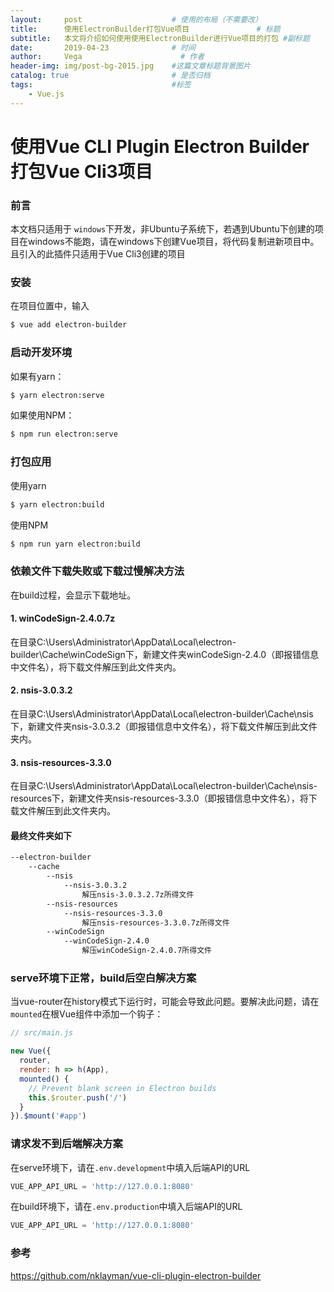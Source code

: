 ```yaml
---
layout:     post                    # 使用的布局（不需要改）
title:      使用ElectronBuilder打包Vue项目               # 标题 
subtitle:   本文将介绍如何使用使用ElectronBuilder进行Vue项目的打包 #副标题
date:       2019-04-23              # 时间
author:     Vega                      # 作者
header-img: img/post-bg-2015.jpg    #这篇文章标题背景图片
catalog: true                       # 是否归档
tags:                               #标签
    - Vue.js
---
```


# 使用Vue CLI Plugin Electron Builder打包Vue Cli3项目

### 前言

本文档只适用于 `windows`下开发，非Ubuntu子系统下，若遇到Ubuntu下创建的项目在windows不能跑，请在windows下创建Vue项目，将代码复制进新项目中。且引入的此插件只适用于Vue Cli3创建的项目

### 安装

在项目位置中，输入

```sh
$ vue add electron-builder
```

### 启动开发环境

如果有yarn：

```sh
$ yarn electron:serve
```

如果使用NPM：

```sh
$ npm run electron:serve
```

### 打包应用

使用yarn

```sh
$ yarn electron:build
```

使用NPM

```sh
$ npm run yarn electron:build
```

### 依赖文件下载失败或下载过慢解决方法

在build过程，会显示下载地址。

#### 1. winCodeSign-2.4.0.7z

   在目录C:\Users\Administrator\AppData\Local\electron-builder\Cache\winCodeSign下，新建文件夹winCodeSign-2.4.0（即报错信息中文件名），将下载文件解压到此文件夹内。

#### 2.  nsis-3.0.3.2

   在目录C:\Users\Administrator\AppData\Local\electron-builder\Cache\nsis下，新建文件夹nsis-3.0.3.2（即报错信息中文件名），将下载文件解压到此文件夹内。

#### 3.  nsis-resources-3.3.0

   在目录C:\Users\Administrator\AppData\Local\electron-builder\Cache\nsis-resources下，新建文件夹nsis-resources-3.3.0（即报错信息中文件名），将下载文件解压到此文件夹内。

#### 最终文件夹如下

```sh
--electron-builder
    --cache
        --nsis
            --nsis-3.0.3.2
                解压nsis-3.0.3.2.7z所得文件
        --nsis-resources
            --nsis-resources-3.3.0
                解压nsis-resources-3.3.0.7z所得文件
        --winCodeSign
            --winCodeSign-2.4.0
                解压winCodeSign-2.4.0.7所得文件
```



### serve环境下正常，build后空白解决方案

当vue-router在history模式下运行时，可能会导致此问题。要解决此问题，请在`mounted`在根Vue组件中添加一个钩子：

```javascript
// src/main.js

new Vue({
  router,
  render: h => h(App),
  mounted() {
    // Prevent blank screen in Electron builds
    this.$router.push('/')
  }
}).$mount('#app')
```

### 请求发不到后端解决方案

在serve环境下，请在`.env.development`中填入后端API的URL

```javascript
VUE_APP_API_URL = 'http://127.0.0.1:8080'
```

在build环境下，请在`.env.production`中填入后端API的URL

```javascript
VUE_APP_API_URL = 'http://127.0.0.1:8080'
```

### 参考

<https://github.com/nklayman/vue-cli-plugin-electron-builder>

